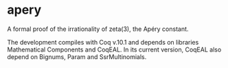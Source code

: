 # apery
A formal proof of the irrationality of zeta(3), the Apéry constant.

The development compiles with Coq v.10.1 and depends on libraries Mathematical Components and CoqEAL. In its current version,
CoqEAL also depend on Bignums, Param and SsrMultinomials.
